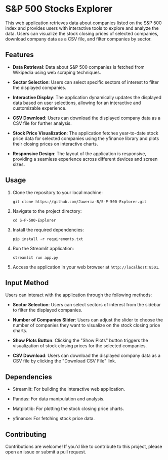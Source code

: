 # S&P 500 Stocks Explorer 

This web application retrieves data about companies listed on the S&P 500 index and provides users with interactive tools to explore and analyze the data. Users can visualize the stock closing prices of selected companies, download company data as a CSV file, and filter companies by sector.

## Features

- **Data Retrieval**: Data about S&P 500 companies is fetched from Wikipedia using web scraping techniques.
  
- **Sector Selection**: Users can select specific sectors of interest to filter the displayed companies.
  
- **Interactive Display**: The application dynamically updates the displayed data based on user selections, allowing for an interactive and customizable experience.
  
- **CSV Download**: Users can download the displayed company data as a CSV file for further analysis.
  
- **Stock Price Visualization**: The application fetches year-to-date stock price data for selected companies using the yfinance library and plots their closing prices on interactive charts.
  
- **Responsive Design**: The layout of the application is responsive, providing a seamless experience across different devices and screen sizes.

## Usage

1. Clone the repository to your local machine:

   ```
   git clone https://github.com/Jaweria-B/S-P-500-Explorer.git
   ```

2. Navigate to the project directory:

   ```
   cd S-P-500-Explorer
   ```

3. Install the required dependencies:

   ```
   pip install -r requirements.txt
   ```

4. Run the Streamlit application:

   ```
   streamlit run app.py
   ```

5. Access the application in your web browser at `http://localhost:8501`.

## Input Method

Users can interact with the application through the following methods:

- **Sector Selection**: Users can select sectors of interest from the sidebar to filter the displayed companies.

- **Number of Companies Slider**: Users can adjust the slider to choose the number of companies they want to visualize on the stock closing price charts.

- **Show Plots Button**: Clicking the "Show Plots" button triggers the visualization of stock closing prices for the selected companies.

- **CSV Download**: Users can download the displayed company data as a CSV file by clicking the "Download CSV File" link.

## Dependencies

- Streamlit: For building the interactive web application.
  
- Pandas: For data manipulation and analysis.
  
- Matplotlib: For plotting the stock closing price charts.
  
- yfinance: For fetching stock price data.

## Contributing

Contributions are welcome! If you'd like to contribute to this project, please open an issue or submit a pull request.

